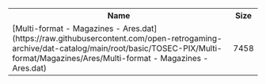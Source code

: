 <table>
<tr><th>Name</th><th>Size</th></tr>
<tr><td>
[Multi-format - Magazines - Ares.dat](https://raw.githubusercontent.com/open-retrogaming-archive/dat-catalog/main/root/basic/TOSEC-PIX/Multi-format/Magazines/Ares/Multi-format - Magazines - Ares.dat)
</td><td>7458</td></tr>
</table>
